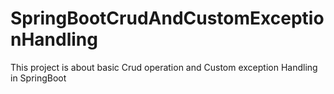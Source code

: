 # SpringBootCrudAndCustomExceptionHandling
This project is about basic Crud operation and Custom exception Handling in SpringBoot
